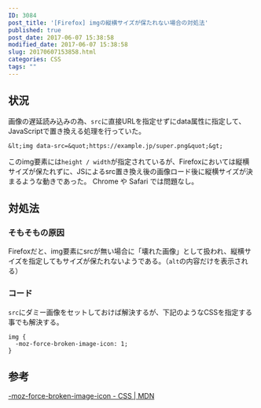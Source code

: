 ```yaml
---
ID: 3084
post_title: '[Firefox] imgの縦横サイズが保たれない場合の対処法'
published: true
post_date: 2017-06-07 15:38:58
modified_date: 2017-06-07 15:38:58
slug: 20170607153858.html
categories: CSS
tags: ""
---
```

## 状況
画像の遅延読み込みの為、`src`に直接URLを指定せずにdata属性に指定して、JavaScriptで置き換える処理を行っていた。

```language-html
&lt;img data-src=&quot;https://example.jp/super.png&quot;&gt;
```

このimg要素には`height / width`が指定されているが、Firefoxにおいては縦横サイズが保たれずに、JSによるsrc置き換え後の画像ロード後に縦横サイズが決まるような動きであった。
Chrome や Safari では問題なし。

## 対処法
### そもそもの原因
Firefoxだと、img要素にsrcが無い場合に「壊れた画像」として扱われ、縦横サイズを指定してもサイズが保たれないようである。（`alt`の内容だけを表示される）

### コード
`src`にダミー画像をセットしておけば解決するが、下記のようなCSSを指定する事でも解決する。
```language-css
img {
  -moz-force-broken-image-icon: 1;
}
```

## 参考
[-moz-force-broken-image-icon - CSS | MDN](https://developer.mozilla.org/ja/docs/Web/CSS/-moz-force-broken-image-icon)